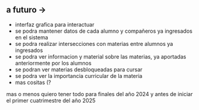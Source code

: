 ## a futuro ->
* interfaz grafica para interactuar
* se podra mantener datos de cada alumno y compañeros ya ingresados en el sistema
* se podra realizar intersecciones con materias entre alumnos ya ingresados
* se podra ver informacion y material sobre las materias, ya aportadas anteriormente por los alumnos
* se podran ver materias desbloqueadas para cursar
* se podra ver la importancia curricular de la materia
* mas cositas (?


mas o menos quiero tener todo para finales del año 2024 y antes de iniciar el primer cuatrimestre del año 2025
